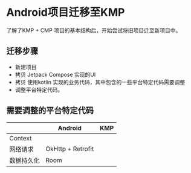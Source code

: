 # Android项目迁移至KMP

了解了KMP + CMP 项目的基本结构后，开始尝试将旧项目迁至新项目中。

## 迁移步骤

* 新建项目
* 拷贝 Jetpack Compose 实现的UI
* 拷贝 使用kotlin 实现的业务代码，其中包含的一些平台特定代码需要调整
* 调整平台特定代码。

## 需要调整的平台特定代码

|            | Android           | KMP  |
| ---------- | ----------------- | ---- |
| Context    |                   |      |
| 网络请求   | OkHttp + Retrofit |      |
| 数据持久化 | Room              |      |



